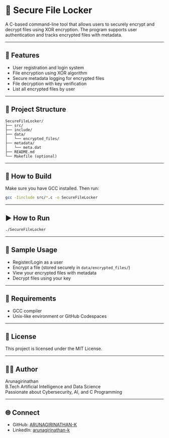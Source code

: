 # 🔐 Secure File Locker

A C-based command-line tool that allows users to securely encrypt and decrypt files using XOR encryption. The program supports user authentication and tracks encrypted files with metadata.

---

## 📂 Features

- User registration and login system
- File encryption using XOR algorithm
- Secure metadata logging for encrypted files
- File decryption with key verification
- List all encrypted files by user

---

## 📁 Project Structure

```
SecureFileLocker/
├── src/              
├── include/           
├── data/
│   └── encrypted_files/ 
├── metadata/
│   └── meta.dat      
├── README.md
└── Makefile (optional)
```

---

## 🔧 How to Build

Make sure you have GCC installed. Then run:

```bash
gcc -Iinclude src/*.c -o SecureFileLocker
```

---

## ▶️ How to Run

```bash
./SecureFileLocker
```

---

## 🔑 Sample Usage

- Register/Login as a user
- Encrypt a file (stored securely in `data/encrypted_files/`)
- View your encrypted files with metadata
- Decrypt files using your key

---

## 📌 Requirements

- GCC compiler
- Unix-like environment or GitHub Codespaces

---

## 📄 License

This project is licensed under the MIT License.

---

## 👨‍💻 Author

Arunagirinathan  
B.Tech Artificial Intelligence and Data Science  
Passionate about Cybersecurity, AI, and C Programming

---

## 🌐 Connect

- GitHub: [ARUNAGIRINATHAN-K](https://github.com/ARUNAGIRINATHAN-K)
- LinkedIn: [arunagirinathan-k](www.linkedin.com/in/arunagirinathan-k)

